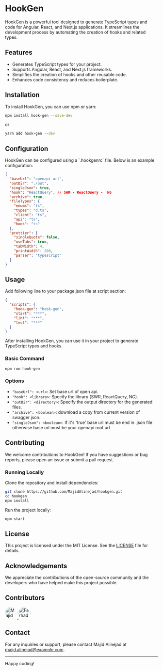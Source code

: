 # HookGen

HookGen is a powerful tool designed to generate TypeScript types and code for Angular, React, and Next.js applications. It streamlines the development process by automating the creation of hooks and related types.

## Features

- Generates TypeScript types for your project.
- Supports Angular, React, and Next.js frameworks.
- Simplifies the creation of hooks and other reusable code.
- Enhances code consistency and reduces boilerplate.

## Installation

To install HookGen, you can use npm or yarn:

```bash
npm install hook-gen --save-dev
```

or

```bash
yarn add hook-gen --dev
```

## Configuration

HookGen can be configured using a \`.hookgenrc\` file. Below is an example configuration:

```json
{
  "baseUrl": "openapi url",
  "outDir": "./out",
  "singleJson": true,
  "hook": "ReactQuery", // SWR - ReactQuery -  NG
  "archive": true,
  "fileTypes": {
    "enums": "ts",
    "types": "d.ts",
    "client": "ts",
    "api": "ts",
    "hook": "ts"
  },
  "prettier": {
    "singleQuote": false,
    "useTabs": true,
    "tabWidth": 4,
    "printWidth": 200,
    "parser": "typescript"
  }
}
```

## Usage

Add following line to your package.json file at script section:

```json
{
  "scripts": {
    "hook-gen": "hook-gen",
    "start": "***",
    "lint": "***",
    "test": "***"
  }
}
```

After installing HookGen, you can use it in your project to generate TypeScript types and hooks.

### Basic Command

```bash
npm run hook-gen
```

### Options

- `"baseUrl": <url>`: Set base url of open api.
- `"hook": <library>`: Specify the library (SWR, ReactQuery, NG).
- `"outDir": <directory>`: Specify the output directory for the generated files.
- `"archive": <boolean>`: download a copy from current version of swagger json.
- `"singleJson": <boolean>`: If it's 'true' base url must be end in .json file otherwise base url must be your openapi root url

## Contributing

We welcome contributions to HookGen! If you have suggestions or bug reports, please open an issue or submit a pull request.

### Running Locally

Clone the repository and install dependencies:

```bash
git clone https://github.com/MajidAlinejad/hookgen.git
cd hookgen
npm install
```

Run the project locally:

```bash
npm start
```

## License

This project is licensed under the MIT License. See the [LICENSE](LICENSE) file for details.

## Acknowledgements

We appreciate the contributions of the open-source community and the developers who have helped make this project possible.

## Contributors

<a href="https://github.com/MajidAlinejad"  >
<img style="border-radius:100%" width="40" alt="Majid Alinejad" src="https://avatars.githubusercontent.com/u/25850003?s=400&u=bd3ade163371339aca49cb094759232a416077d4&v=4">
</a>
<a href="https://github.com/farhadrezvani"  >
<img style="border-radius:100%" width="40" alt="Farhad Rezvani" src="https://avatars.githubusercontent.com/u/10855997?v=4">
</a>

## Contact

For any inquiries or support, please contact Majid Alinejad at majid.alinejad@example.com.

---

Happy coding!
